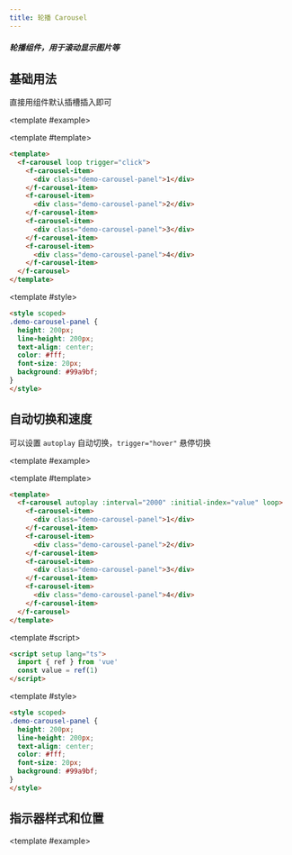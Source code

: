 ```yaml
---
title: 轮播 Carousel
---
```


<script setup>
import Basic from './demo/Carousel/Basic.vue'
import Auto from './demo/Carousel/Auto.vue'
import CarouselCard from './demo/Carousel/Card.vue'
import Style from './demo/Carousel/Style.vue'
import Direction from './demo/Carousel/Direction.vue'
</script>

##### 轮播组件，用于滚动显示图片等

<card>

## 基础用法

直接用组件默认插槽插入即可

<template #example>

  <Basic/>
  
</template>

<template #template>

```html
<template>
  <f-carousel loop trigger="click">
    <f-carousel-item>
      <div class="demo-carousel-panel">1</div>
    </f-carousel-item>
    <f-carousel-item>
      <div class="demo-carousel-panel">2</div>
    </f-carousel-item>
    <f-carousel-item>
      <div class="demo-carousel-panel">3</div>
    </f-carousel-item>
    <f-carousel-item>
      <div class="demo-carousel-panel">4</div>
    </f-carousel-item>
  </f-carousel>
</template>
```

</template>

<template #style>

```html
<style scoped>
.demo-carousel-panel {
  height: 200px;
  line-height: 200px;
  text-align: center;
  color: #fff;
  font-size: 20px;
  background: #99a9bf;
}
</style>
```

</template>

</card>

<card>

## 自动切换和速度

可以设置 `autoplay` 自动切换，`trigger="hover"` 悬停切换

<template #example>

  <Auto/>
  
</template>

<template #template>

```html
<template>
  <f-carousel autoplay :interval="2000" :initial-index="value" loop>
    <f-carousel-item>
      <div class="demo-carousel-panel">1</div>
    </f-carousel-item>
    <f-carousel-item>
      <div class="demo-carousel-panel">2</div>
    </f-carousel-item>
    <f-carousel-item>
      <div class="demo-carousel-panel">3</div>
    </f-carousel-item>
    <f-carousel-item>
      <div class="demo-carousel-panel">4</div>
    </f-carousel-item>
  </f-carousel>
</template>
```

</template>

<template #script>

```html
<script setup lang="ts">
  import { ref } from 'vue'
  const value = ref(1)
</script>
```

</template>

<template #style>

```html
<style scoped>
.demo-carousel-panel {
  height: 200px;
  line-height: 200px;
  text-align: center;
  color: #fff;
  font-size: 20px;
  background: #99a9bf;
}
</style>
```

</template>

</card>

<card>

## 指示器样式和位置


<template #example>

  <Style/>
  
</template>

<template #template>

```html
<template>
  <div>
    <f-carousel indicator-position="inside" arrow="always" trigger="hover" loop>
      <f-carousel-item>
        <div class="demo-carousel-panel">1</div>
      </f-carousel-item>
      <f-carousel-item>
        <div class="demo-carousel-panel">2</div>
      </f-carousel-item>
      <f-carousel-item>
        <div class="demo-carousel-panel">3</div>
      </f-carousel-item>
      <f-carousel-item>
        <div class="demo-carousel-panel">4</div>
      </f-carousel-item>
    </f-carousel>
    <f-divider></f-divider>
    <f-carousel indicator-position="outside" loop>
      <f-carousel-item>
        <div class="demo-carousel-panel">1</div>
      </f-carousel-item>
      <f-carousel-item>
        <div class="demo-carousel-panel">2</div>
      </f-carousel-item>
      <f-carousel-item>
        <div class="demo-carousel-panel">3</div>
      </f-carousel-item>
      <f-carousel-item>
        <div class="demo-carousel-panel">4</div>
      </f-carousel-item>
    </f-carousel>
  </div>
</template>
```

</template>

<template #style>

```html
<style scoped>
.demo-carousel-panel {
  height: 200px;
  line-height: 200px;
  text-align: center;
  color: #fff;
  font-size: 20px;
  background: #99a9bf;
}
</style>
```

</template>

</card>

<card>

## 卡片风格

可以设置 `card` 卡片风格

<template #example>

  <CarouselCard/>
  
</template>

<template #template>

```html
<template>
  <f-carousel :interval="4000" type="card" height="200px" loop>
    <f-carousel-item>
      <div class="demo-carousel-panel">1</div>
    </f-carousel-item>
    <f-carousel-item>
      <div class="demo-carousel-panel">2</div>
    </f-carousel-item>
    <f-carousel-item>
      <div class="demo-carousel-panel">3</div>
    </f-carousel-item>
    <f-carousel-item>
      <div class="demo-carousel-panel">4</div>
    </f-carousel-item>
  </f-carousel>
</template>
```

</template>

<template #style>

```html
<style scoped>
.demo-carousel-panel {
  height: 200px;
  line-height: 200px;
  text-align: center;
  color: #fff;
  font-size: 20px;
  background: #99a9bf;
}
</style>
```

</template>

</card>

<card>

## 方向

可以设置 `direction` 方向为竖直方向

<template #example>

  <Direction/>
  
</template>

<template #template>

```html
<template>
  <f-carousel height="200px" direction="vertical" :autoplay="false">
    <f-carousel-item>
      <div class="demo-carousel-panel">1</div>
    </f-carousel-item>
    <f-carousel-item>
      <div class="demo-carousel-panel">2</div>
    </f-carousel-item>
    <f-carousel-item>
      <div class="demo-carousel-panel">3</div>
    </f-carousel-item>
    <f-carousel-item>
      <div class="demo-carousel-panel">4</div>
    </f-carousel-item>
  </f-carousel>
</template>
```

</template>

<template #style>

```html
<style scoped>
.demo-carousel-panel {
  height: 200px;
  line-height: 200px;
  text-align: center;
  color: #fff;
  font-size: 20px;
  background: #99a9bf;
}
</style>
```

</template>

</card>

## Props

| 参数               | 说明                                            | 类型            | 可选值                                           | 默认值     |
| ------------------ | ----------------------------------------------- | --------------- | ------------------------------------------------ | ---------- |
| initial-index      | 轮播的索引，从 0 开始，                         | Number          | —                                                | 0          |
| height             | 走马灯的高度，可填 auto 或具体高度数值，单位 px | String / Number | —                                                | 200px      |
| loop               | 是否开启循环                                    | Boolean         | —                                                | false      |
| autoplay           | 是否自动切换                                    | Boolean         | —                                                | false      |
| interval           | 自动切换的时间间隔，单位为毫秒                  | Number          | —                                                | 3000       |
| indicator-position | 指示器的位置                                    | String          | inside （内部），outside（外部），none（不显示） | inside     |
| trigger            | 触发方式                                        | String          | click，hover                                     | click      |
| arrow              | 切换箭头的显示时机                              | String          | hover，always，never                             | hover      |
| direction          | 方向                                            | String          | horizontal、vertical                             | horizontal |
| type               | 类型                                            | String          | card                                             | —          |

## Events

| 事件名 | 说明                                     | 返回值          |
| ------ | ---------------------------------------- | --------------- |
| change | 轮播切换时触发，目前激活的索引，原的索引 | oldValue, value |
